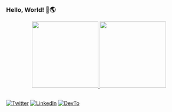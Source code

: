 ### Hello, World! 👋🌎

<!--
**joseevilasio/joseevilasio** is a ✨ _special_ ✨ repository because its `README.md` (this file) appears on your GitHub profile.

Here are some ideas to get you started:

- 🔭 I’m currently working on 
- 🌱 I’m currently learning ...
- 👯 I’m looking to collaborate on ...
- 🤔 I’m looking for help with ...
- 💬 Ask me about ...
- 📫 How to reach me: ...
- 😄 Pronouns: ...
- ⚡ Fun fact: ...
-->

<div align="center">
  <a href="https://github.com/joseevilasio">
  <img height="180em" src="https://github-readme-stats.vercel.app/api?username=joseevilasio&show_icons=true&theme=vue-dark"/>
  <img height="180em" src="https://github-readme-stats.vercel.app/api/top-langs/?username=joseevilasio&layout=compact&langs_count=7&theme=vue-dark"/>  
</div>

##

<div> 
  
 <a href="https://twitter.com/___josejunior"><img alt="Twitter" src="https://img.shields.io/badge/twitter-José%20Junior-brightgreen?style=for-the-badge&logo=twitter"></a>  <a href="https://www.linkedin.com/in/joseevilasio/"><img alt="LinkedIn" src="https://img.shields.io/badge/LinkedIn-José%20Junior-brightgreen?style=for-the-badge&logo=linkedin"></a> <a href="https://dev.to/josejunior"><img alt="DevTo" src="https://img.shields.io/badge/Devto-José%20Junior-brightgreen?style=for-the-badge&logo=dev.to"></a>
  
</div>
